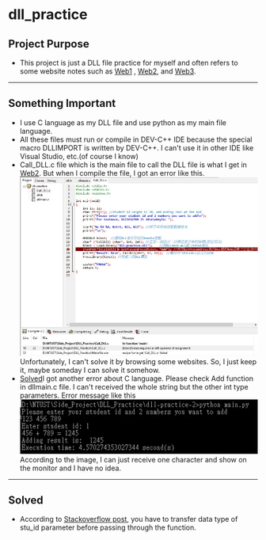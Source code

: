 # dll_practice

## Project Purpose
* This project is just a DLL file practice for myself and often refers to some website notes such as [Web1](https://ithelp.ithome.com.tw/articles/10238425) , [Web2](https://pws.niu.edu.tw/~ttlee/sp.100.2/dll/), and [Web3](https://home.gamer.com.tw/artwork.php?sn=5026451).

***

## Something Important
* I use C language as my DLL file and use python as my main file language.
* All these files must run or compile in DEV-C++ IDE because the special macro DLLIMPORT is written by DEV-C++. I can't use it in other IDE like Visual Studio, etc.(of course I know)
* Call_DLL.c file which is the main file to call the DLL file is what I get in [Web2](https://pws.niu.edu.tw/~ttlee/sp.100.2/dll/). But when I compile the file, I got an error like this.![compile error](./img/compile_error.jpg)Unfortunately, I can't solve it by browsing some websites. So, I just keep it, maybe someday I can solve it somehow.
* [Solved](#solved)I got another error about C language. Please check Add function in dllmain.c file. I can't received the whole string but the other int type parameters. Error message like this<img src="./img/parse_error.jpg" alt="parse_error" style="zoom:200%;" />According to the image, I can just receive one character and show on the monitor and I have no idea.

***

## Solved
* According to [Stackoverflow post](https://stackoverflow.com/questions/55037429/passing-string-from-python-to-c-using-ctypes-only-the-first-character-is-sen), you have to transfer data type of stu_id parameter before passing through the function.